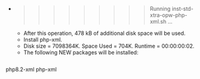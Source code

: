 * >>>>>>>>> Running inst-std-xtra-opw-php-xml.sh ...
  * After this operation, 478 kB of additional disk space will be used.
  * Install php-xml.
  * Disk size = 7098364K. Space Used = 704K. Runtime = 00:00:00:02.
  * The following NEW packages will be installed:
  ```bash
php8.2-xml php-xml
  ```
